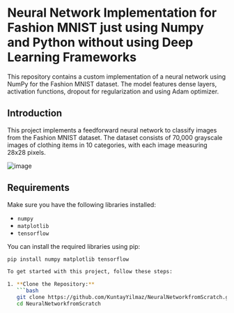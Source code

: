 # Neural Network Implementation for Fashion MNIST just using Numpy and Python without using Deep Learning Frameworks

This repository contains a custom implementation of a neural network using NumPy for the Fashion MNIST dataset. The model features dense layers, activation functions, dropout for regularization and using Adam optimizer. 

## Introduction

This project implements a feedforward neural network to classify images from the Fashion MNIST dataset. The dataset consists of 70,000 grayscale images of clothing items in 10 categories, with each image measuring 28x28 pixels.

![image](https://github.com/user-attachments/assets/f78ed797-73ae-44ee-bcf4-de30efb4158c)

## Requirements

Make sure you have the following libraries installed:

- `numpy`
- `matplotlib`
- `tensorflow`

You can install the required libraries using pip:

```bash
pip install numpy matplotlib tensorflow

To get started with this project, follow these steps:

1. **Clone the Repository:**
   ```bash
   git clone https://github.com/KuntayYilmaz/NeuralNetworkfromScratch.git
   cd NeuralNetworkfromScratch

